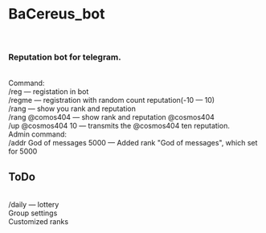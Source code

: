 <h1>BaCereus_bot</h1></br>

<h3>Reputation bot for telegram.</h3></br>
Command:</br>
/reg — registation in bot</br>
/regme — registration with random count reputation(-10 — 10)</br>
/rang — show you rank and reputation</br>
/rang @comos404 — show rank and reputation @cosmos404</br>
/up @cosmos404 10 — transmits the @cosmos404 ten reputation.</br>
Admin command:</br>
/addr God of messages 5000 — Added rank "God of messages", which set for 5000</br>
<h2>ToDo</h2></br>
/daily — lottery</br>
Group settings</br>
Customized ranks</br>